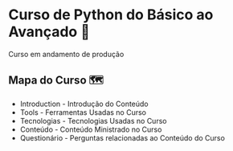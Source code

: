 # Curso de Python do Básico ao Avançado 🐍

Curso em andamento de produção

## Mapa do Curso 🗺️

* Introduction - Introdução do Conteúdo
* Tools        - Ferramentas Usadas no Curso
* Tecnologias  - Tecnologias Usadas no Curso
* Conteúdo     - Conteúdo Ministrado no Curso
* Questionário - Perguntas relacionadas ao Conteúdo do Curso
  